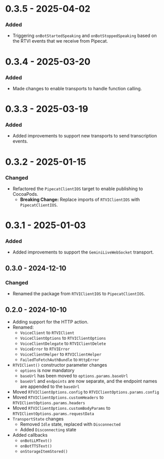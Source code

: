 # 0.3.5 - 2025-04-02

### Added

- Triggering `onBotStartedSpeaking` and `onBotStoppedSpeaking` based on the RTVI events that we receive from Pipecat.

# 0.3.4 - 2025-03-20

### Added

- Made changes to enable transports to handle function calling.

# 0.3.3 - 2025-03-19

### Added

- Added improvements to support new transports to send transcription events.

# 0.3.2 - 2025-01-15

### Changed

- Refactored the `PipecatClientIOS` target to enable publishing to CocoaPods.
  - **Breaking Change:** Replace imports of `RTVIClientIOS` with `PipecatClientIOS`.

# 0.3.1 - 2025-01-03

### Added

- Added improvements to support the `GeminiLiveWebSocket` transport.

## 0.3.0 - 2024-12-10

### Changed

- Renamed the package from `RTVIClientIOS` to `PipecatClientIOS`.

## 0.2.0 - 2024-10-10

- Adding support for the HTTP action.
- Renamed:
  - `VoiceClient` to `RTVIClient`
  - `VoiceClientOptions` to `RTVIClientOptions`
  - `VoiceClientDelegate` to `RTVIClientDelete`
  - `VoiceError` to `RTVIError`
  - `VoiceClientHelper` to `RTVIClientHelper`
  - `FailedToFetchAuthBundle` to `HttpError`
- `RTVIClient()` constructor parameter changes
  - `options` is now mandatory
  - `baseUrl` has been moved to `options.params.baseUrl`
  - `baseUrl` and `endpoints` are now separate, and the endpoint names are appended to the `baseUrl`
- Moved `RTVIClientOptions.config` to `RTVIClientOptions.params.config`
- Moved `RTVIClientOptions.customHeaders` to `RTVIClientOptions.params.headers`
- Moved `RTVIClientOptions.customBodyParams` to `RTVIClientOptions.params.requestData`
- `TransportState` changes
  - Removed `Idle` state, replaced with `Disconnected`
  - Added `Disconnecting` state
- Added callbacks
  - `onBotLLMText()`
  - `onBotTTSText()`
  - `onStorageItemStored()`
